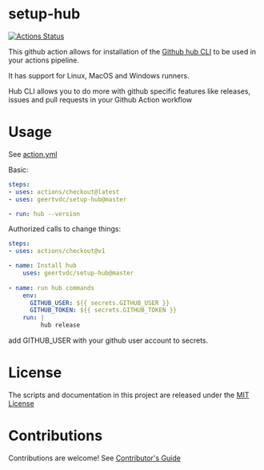 # setup-hub

[![Actions Status](https://github.com/geertvdc/setup-hub/workflows/Build%20%26%20Test/badge.svg)](https://github.com/geertvdc/setup-hub/actions)

This github action allows for installation of the [Github hub CLI](https://github.com/github/hub) to be used in your actions pipeline.

It has support for Linux, MacOS and Windows runners.

Hub CLI allows you to do more with github specific features like releases, issues and pull requests in your Github Action workflow

# Usage

See [action.yml](action.yml)

Basic:
```yaml
steps:
- uses: actions/checkout@latest
- uses: geertvdc/setup-hub@master

- run: hub --version
```

Authorized calls to change things:
```yaml
steps:
- uses: actions/checkout@v1

- name: Install hub
    uses: geertvdc/setup-hub@master
    
- name: run hub commands
    env:
      GITHUB_USER: ${{ secrets.GITHUB_USER }}
      GITHUB_TOKEN: ${{ secrets.GITHUB_TOKEN }}
    run: |
         hub release
```
add GITHUB_USER with your github user account to secrets.

# License

The scripts and documentation in this project are released under the [MIT License](LICENSE)

# Contributions

Contributions are welcome!  See [Contributor's Guide](docs/contributors.md)
